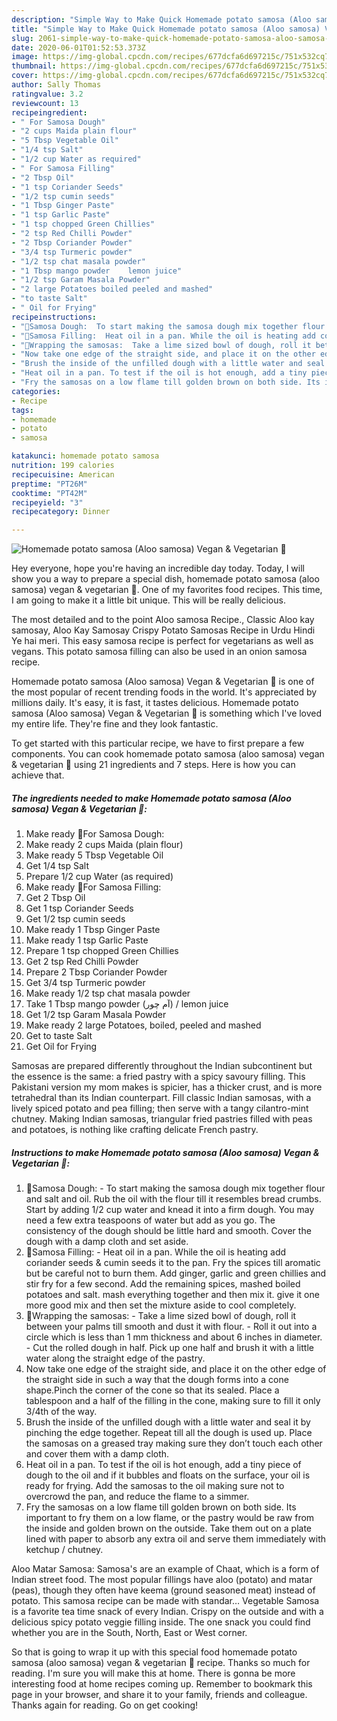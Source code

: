 ```yaml
---
description: "Simple Way to Make Quick Homemade potato samosa (Aloo samosa) Vegan &amp;amp; Vegetarian 🍃"
title: "Simple Way to Make Quick Homemade potato samosa (Aloo samosa) Vegan &amp;amp; Vegetarian 🍃"
slug: 2061-simple-way-to-make-quick-homemade-potato-samosa-aloo-samosa-vegan-and-amp-vegetarian
date: 2020-06-01T01:52:53.373Z
image: https://img-global.cpcdn.com/recipes/677dcfa6d697215c/751x532cq70/homemade-potato-samosa-aloo-samosa-vegan-vegetarian-🍃-recipe-main-photo.jpg
thumbnail: https://img-global.cpcdn.com/recipes/677dcfa6d697215c/751x532cq70/homemade-potato-samosa-aloo-samosa-vegan-vegetarian-🍃-recipe-main-photo.jpg
cover: https://img-global.cpcdn.com/recipes/677dcfa6d697215c/751x532cq70/homemade-potato-samosa-aloo-samosa-vegan-vegetarian-🍃-recipe-main-photo.jpg
author: Sally Thomas
ratingvalue: 3.2
reviewcount: 13
recipeingredient:
- " For Samosa Dough"
- "2 cups Maida plain flour"
- "5 Tbsp Vegetable Oil"
- "1/4 tsp Salt"
- "1/2 cup Water as required"
- " For Samosa Filling"
- "2 Tbsp Oil"
- "1 tsp Coriander Seeds"
- "1/2 tsp cumin seeds"
- "1 Tbsp Ginger Paste"
- "1 tsp Garlic Paste"
- "1 tsp chopped Green Chillies"
- "2 tsp Red Chilli Powder"
- "2 Tbsp Coriander Powder"
- "3/4 tsp Turmeric powder"
- "1/2 tsp chat masala powder"
- "1 Tbsp mango powder    lemon juice"
- "1/2 tsp Garam Masala Powder"
- "2 large Potatoes boiled peeled and mashed"
- "to taste Salt"
- " Oil for Frying"
recipeinstructions:
- "🌻Samosa Dough:  To start making the samosa dough mix together flour and salt and oil. Rub the oil with the flour till it resembles bread crumbs. Start by adding 1/2 cup water and knead it into a firm dough. You may need a few extra teaspoons of water but add as you go. The consistency of the dough should be little hard and smooth. Cover the dough with a damp cloth and set aside."
- "🌻Samosa Filling:  Heat oil in a pan. While the oil is heating add coriander seeds &amp; cumin seeds it to the pan. Fry the spices till aromatic but be careful not to burn them. Add ginger, garlic and green chillies and stir fry for a few second. Add the remaining spices, mashed boiled potatoes and salt. mash everything together and then mix it. give it one more good mix and then set the mixture aside to cool completely."
- "🌻Wrapping the samosas:  Take a lime sized bowl of dough, roll it between your palms till smooth and dust it with flour. Roll it out into a circle which is less than 1 mm thickness and about 6 inches in diameter. Cut the rolled dough in half. Pick up one half and brush it with a little water along the straight edge of the pastry."
- "Now take one edge of the straight side, and place it on the other edge of the straight side in such a way that the dough forms into a cone shape.Pinch the corner of the cone so that its sealed. Place a tablespoon and a half of the filling in the cone, making sure to fill it only 3/4th of the way."
- "Brush the inside of the unfilled dough with a little water and seal it by pinching the edge together. Repeat till all the dough is used up. Place the samosas on a greased tray making sure they don’t touch each other and cover them with a damp cloth."
- "Heat oil in a pan. To test if the oil is hot enough, add a tiny piece of dough to the oil and if it bubbles and floats on the surface, your oil is ready for frying. Add the samosas to the oil making sure not to overcrowd the pan, and reduce the flame to a simmer."
- "Fry the samosas on a low flame till golden brown on both side. Its important to fry them on a low flame, or the pastry would be raw from the inside and golden brown on the outside. Take them out on a plate lined with paper to absorb any extra oil and serve them immediately with ketchup / chutney."
categories:
- Recipe
tags:
- homemade
- potato
- samosa

katakunci: homemade potato samosa 
nutrition: 199 calories
recipecuisine: American
preptime: "PT26M"
cooktime: "PT42M"
recipeyield: "3"
recipecategory: Dinner

---
```



![Homemade potato samosa (Aloo samosa) Vegan &amp; Vegetarian 🍃](https://img-global.cpcdn.com/recipes/677dcfa6d697215c/751x532cq70/homemade-potato-samosa-aloo-samosa-vegan-vegetarian-🍃-recipe-main-photo.jpg)

Hey everyone, hope you're having an incredible day today. Today, I will show you a way to prepare a special dish, homemade potato samosa (aloo samosa) vegan &amp; vegetarian 🍃. One of my favorites food recipes. This time, I am going to make it a little bit unique. This will be really delicious.

The most detailed and to the point Aloo samosa Recipe., Classic Aloo kay samosay, Aloo Kay Samosay Crispy Potato Samosas Recipe in Urdu Hindi Ye hai meri. This easy samosa recipe is perfect for vegetarians as well as vegans. This potato samosa filling can also be used in an onion samosa recipe.

Homemade potato samosa (Aloo samosa) Vegan &amp; Vegetarian 🍃 is one of the most popular of recent trending foods in the world. It's appreciated by millions daily. It's easy, it is fast, it tastes delicious. Homemade potato samosa (Aloo samosa) Vegan &amp; Vegetarian 🍃 is something which I've loved my entire life. They're fine and they look fantastic.


To get started with this particular recipe, we have to first prepare a few components. You can cook homemade potato samosa (aloo samosa) vegan &amp; vegetarian 🍃 using 21 ingredients and 7 steps. Here is how you can achieve that.

<!--inarticleads1-->

##### The ingredients needed to make Homemade potato samosa (Aloo samosa) Vegan &amp; Vegetarian 🍃:

1. Make ready  🌻For Samosa Dough:
1. Make ready 2 cups Maida (plain flour)
1. Make ready 5 Tbsp Vegetable Oil
1. Get 1/4 tsp Salt
1. Prepare 1/2 cup Water (as required)
1. Make ready  🌻For Samosa Filling:
1. Get 2 Tbsp Oil
1. Get 1 tsp Coriander Seeds
1. Get 1/2 tsp cumin seeds
1. Make ready 1 Tbsp Ginger Paste
1. Make ready 1 tsp Garlic Paste
1. Prepare 1 tsp chopped Green Chillies
1. Get 2 tsp Red Chilli Powder
1. Prepare 2 Tbsp Coriander Powder
1. Get 3/4 tsp Turmeric powder
1. Make ready 1/2 tsp chat masala powder
1. Take 1 Tbsp mango powder (آم چور) / lemon juice
1. Get 1/2 tsp Garam Masala Powder
1. Make ready 2 large Potatoes, boiled, peeled and mashed
1. Get to taste Salt
1. Get  Oil for Frying


Samosas are prepared differently throughout the Indian subcontinent but the essence is the same: a fried pastry with a spicy savoury filling. This Pakistani version my mom makes is spicier, has a thicker crust, and is more tetrahedral than its Indian counterpart. Fill classic Indian samosas, with a lively spiced potato and pea filling; then serve with a tangy cilantro-mint chutney. Making Indian samosas, triangular fried pastries filled with peas and potatoes, is nothing like crafting delicate French pastry. 

<!--inarticleads2-->

##### Instructions to make Homemade potato samosa (Aloo samosa) Vegan &amp; Vegetarian 🍃:

1. 🌻Samosa Dough:  - To start making the samosa dough mix together flour and salt and oil. Rub the oil with the flour till it resembles bread crumbs. Start by adding 1/2 cup water and knead it into a firm dough. You may need a few extra teaspoons of water but add as you go. The consistency of the dough should be little hard and smooth. Cover the dough with a damp cloth and set aside.
1. 🌻Samosa Filling:  - Heat oil in a pan. While the oil is heating add coriander seeds &amp; cumin seeds it to the pan. Fry the spices till aromatic but be careful not to burn them. Add ginger, garlic and green chillies and stir fry for a few second. Add the remaining spices, mashed boiled potatoes and salt. mash everything together and then mix it. give it one more good mix and then set the mixture aside to cool completely.
1. 🌻Wrapping the samosas:  - Take a lime sized bowl of dough, roll it between your palms till smooth and dust it with flour. - Roll it out into a circle which is less than 1 mm thickness and about 6 inches in diameter. - Cut the rolled dough in half. Pick up one half and brush it with a little water along the straight edge of the pastry.
1. Now take one edge of the straight side, and place it on the other edge of the straight side in such a way that the dough forms into a cone shape.Pinch the corner of the cone so that its sealed. Place a tablespoon and a half of the filling in the cone, making sure to fill it only 3/4th of the way.
1. Brush the inside of the unfilled dough with a little water and seal it by pinching the edge together. Repeat till all the dough is used up. Place the samosas on a greased tray making sure they don’t touch each other and cover them with a damp cloth.
1. Heat oil in a pan. To test if the oil is hot enough, add a tiny piece of dough to the oil and if it bubbles and floats on the surface, your oil is ready for frying. Add the samosas to the oil making sure not to overcrowd the pan, and reduce the flame to a simmer.
1. Fry the samosas on a low flame till golden brown on both side. Its important to fry them on a low flame, or the pastry would be raw from the inside and golden brown on the outside. Take them out on a plate lined with paper to absorb any extra oil and serve them immediately with ketchup / chutney.


Aloo Matar Samosa: Samosa&#39;s are an example of Chaat, which is a form of Indian street food. The most popular fillings have aloo (potato) and matar (peas), though they often have keema (ground seasoned meat) instead of potato. This samosa recipe can be made with standar… Vegetable Samosa is a favorite tea time snack of every Indian. Crispy on the outside and with a delicious spicy potato veggie filling inside. The one snack you could find whether you are in the South, North, East or West corner. 

So that is going to wrap it up with this special food homemade potato samosa (aloo samosa) vegan &amp; vegetarian 🍃 recipe. Thanks so much for reading. I'm sure you will make this at home. There is gonna be more interesting food at home recipes coming up. Remember to bookmark this page in your browser, and share it to your family, friends and colleague. Thanks again for reading. Go on get cooking!
